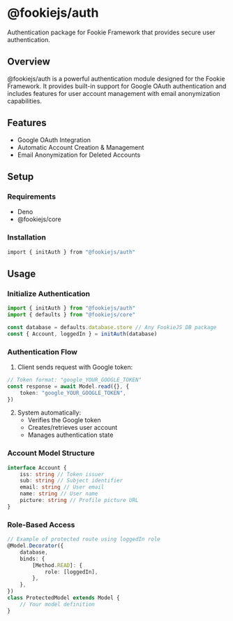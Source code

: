 # @fookiejs/auth

Authentication package for Fookie Framework that provides secure user authentication.

## Overview

@fookiejs/auth is a powerful authentication module designed for the Fookie Framework. It provides built-in support for
Google OAuth authentication and includes features for user account management with email anonymization capabilities.

## Features

- Google OAuth Integration
- Automatic Account Creation & Management
- Email Anonymization for Deleted Accounts

## Setup

### Requirements

- Deno
- @fookiejs/core

### Installation

```bash
import { initAuth } from "@fookiejs/auth"
```

## Usage

### Initialize Authentication

```ts
import { initAuth } from "@fookiejs/auth"
import { defaults } from "@fookiejs/core"

const database = defaults.database.store // Any FookieJS DB package
const { Account, loggedIn } = initAuth(database)
```

### Authentication Flow

1. Client sends request with Google token:

```ts
// Token format: "google_YOUR_GOOGLE_TOKEN"
const response = await Model.read({}, {
	token: "google_YOUR_GOOGLE_TOKEN",
})
```

2. System automatically:
   - Verifies the Google token
   - Creates/retrieves user account
   - Manages authentication state

### Account Model Structure

```ts
interface Account {
	iss: string // Token issuer
	sub: string // Subject identifier
	email: string // User email
	name: string // User name
	picture: string // Profile picture URL
}
```

### Role-Based Access

```ts
// Example of protected route using loggedIn role
@Model.Decorator({
	database,
	binds: {
		[Method.READ]: {
			role: [loggedIn],
		},
	},
})
class ProtectedModel extends Model {
	// Your model definition
}
```
